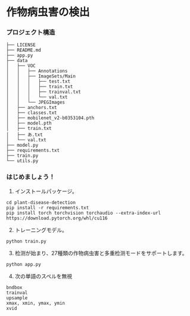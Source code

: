 # 作物病虫害の検出

### プロジェクト構造
```text
├── LICENSE
├── README.md
├── app.py
├── data
│   ├── VOC
│   │   ├── Annotations
│   │   ├── ImageSets/Main
│   │   │   ├── test.txt
│   │   │   ├── train.txt
│   │   │   ├── trainval.txt
│   │   │   └── val.txt
│   │   └── JPEGImages
│   ├── anchors.txt
│   ├── classes.txt
│   ├── mobilenet_v2-b0353104.pth
│   ├── model.pth
│   ├── train.txt
│   ├── あ.txt
│   └── val.txt
├── model.py
├── requirements.txt
├── train.py
└── utils.py
```

### はじめましょう！

1. インストールパッケージ。
```shell
cd plant-disease-detection
pip install -r requirements.txt
pip install torch torchvision torchaudio --extra-index-url https://download.pytorch.org/whl/cu116
```

2. トレーニングモデル。
```shell
python train.py
```

3. 检测が始まり、27種類の作物病虫害と多重检测モードをサポートします。
```shell
python app.py
```

4. 次の単語のスペルを無視
```text
bndbox
trainval
upsample
xmax, xmin, ymax, ymin
xvid
```